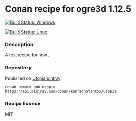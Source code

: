 # Conan recipe for ogre3d 1.12.5

[![Build Status: Windows](https://ci.appveyor.com/api/projects/status/github/KonradNoTantoo/ogre3d_conan?svg=true)](https://ci.appveyor.com/project/KonradNoTantoo/ogre3d-conan)

[![Build Status: Linux](https://api.travis-ci.org/KonradNoTantoo/ogre3d_conan.svg?branch=master)](https://travis-ci.org/KonradNoTantoo/ogre3d_conan)

### Description
A test recipe for now...

### Repository
Published on [Utopia bintray](https://bintray.com/konradnotantoo/utopia/):
```
conan remote add utopia https://api.bintray.com/conan/konradnotantoo/utopia
```

### Recipe license
MIT